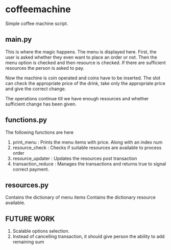 # coffeemachine
Simple coffee machine script.

## main.py
This is where the magic happens. The menu is displayed here.
First, the user is asked whether they even want to place an order or not.
Then the menu option is checked and then  resource is checked.
If there are sufficient resources the person is asked to pay.

Now the machine is coin operated and coins have to be inserted.
The slot can check the appropriate price of the drink, take only
the appropriate price and give the correct change.

The operations continue till we have enough resources and 
whether sufficient change has been given.

## functions.py
The following functions are here
1) print_menu : Prints the menu items with price. Along with an index num
2) resource_check : Checks if suitable resources are available to process order
3) resource_updater : Updates the resources post transaction
4) transaction_reduce : Manages the transactions and returns true to signal correct payment.

## resources.py
Contains the dictionary of menu items
Contains the dictionary resource available. 


## FUTURE WORK
1) Scalable options selection.
2) Instead of cancelling transaction, it should give person the ability to add remaining sum
